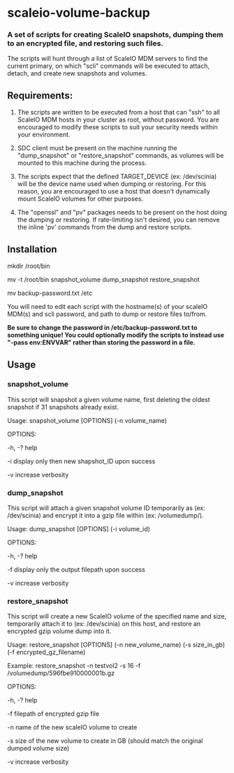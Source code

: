 # scaleio-volume-backup

### A set of scripts for creating ScaleIO snapshots, dumping them to an encrypted file, and restoring such files.

The scripts will hunt through a list of ScaleIO MDM servers to find the current primary, on which "scli" commands will be executed to attach, detach, and create new snapshots and volumes.

## Requirements:

1. The scripts are written to be executed from a host that can "ssh" to all ScaleIO MDM hosts in your cluster as root, without password. You are encouraged to modify these scripts to suit your security needs within your environment.

2. SDC client must be present on the machine running the "dump_snapshot" or "restore_snapshot" commands, as volumes will be mounted to this machine during the process.

3. The scripts expect that the defined TARGET_DEVICE (ex: /dev/scinia) will be the device name used when dumping or restoring. For this reason, you are encouraged to use a host that doesn't dynamically mount ScaleIO volumes for other purposes.

4. The "openssl" and "pv" packages needs to be present on the host doing the dumping or restoring. If rate-limiting isn't desired, you can remove the inline 'pv' commands from the dump and restore scripts.

## Installation

mkdir /root/bin

mv -t /root/bin snapshot_volume dump_snapshot restore_snapshot

mv backup-password.txt /etc

You will need to edit each script with the hostname(s) of your scaleIO MDM(s) and scli password, and path to dump or restore files to/from.

__**Be sure to change the password in /etc/backup-password.txt to something unique! You could optionally modify the scripts to instead use "-pass env:ENVVAR" rather than storing the password in a file.**__

## Usage


### snapshot_volume

This script will snapshot a given volume name, first deleting the oldest snapshot if 31 snapshots already exist.

Usage:  snapshot_volume [OPTIONS] (-n volume_name)

OPTIONS:

 -h, -?   help

 -i       display only then new shapshot_ID upon success

 -v       increase verbosity


### dump_snapshot

This script will attach a given snapshot volume ID temporarily as (ex: /dev/scinia) and encrypt it into a gzip file within (ex: /volumedump/).

Usage:  dump_snapshot [OPTIONS] (-i volume_id)

OPTIONS:

 -h, -?   help

 -f       display only the output filepath upon success

 -v       increase verbosity


### restore_snapshot

This script will create a new ScaleIO volume of the specified name and size, temporarily attach it to (ex: /dev/scinia) on this host, and restore an encrypted gzip volume dump into it.

Usage: restore_snapshot [OPTIONS] (-n new_volume_name) (-s size_in_gb) (-f encrypted_gz_filename)

Example: restore_snapshot -n testvol2 -s 16 -f /volumedump/596fbe910000001b.gz

OPTIONS:

 -h, -?   help

 -f       filepath of encrypted gzip file

 -n       name of the new scaleIO volume to create

 -s       size of the new volume to create in GB (should match the original dumped volume size)

 -v       increase verbosity
